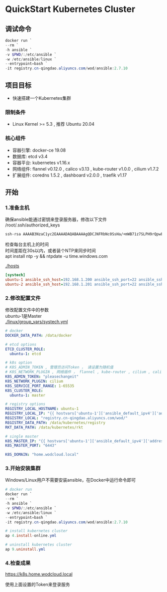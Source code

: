 # QuickStart Kubernetes Cluster

## 调试命令

```powershell
docker run `
--rm `
-h ansible `
-v $PWD/:/etc/ansible `
-w /etc/ansible/linux `
--entrypoint=bash `
-it registry.cn-qingdao.aliyuncs.com/wod/ansible:2.7.10
```

## 项目目标

- 快速搭建一个Kubernetes集群

### 限制条件

- Linux Kernel >= 5.3 , 推荐 Ubuntu 20.04

### 核心组件

- 容器引擎: docker-ce 19.08
- 数据库:   etcd v3.4
- 容器平台: kubernetes v1.16.x
- 网络组件: flannel v0.12.0 , calico v3.13 , kube-router v1.0.0 , cilium v1.7.2
- 扩展组件: coredns 1.5.2 , dashboard v2.0.0 , traefik v1.17

## 开始

### 1.准备主机

确保ansible能通过密钥来登录服务器，修改以下文件 <br>
/root/.ssh/authorized_keys

```bash
ssh-rsa AAAAB3NzaC1yc2EAAAADAQABAAAAgQDCJNFRbNc0SsHa/+mWB71z7SLPH9rQpwEqGbRo7q466a97h3bejNav9wc9AKmepHPfRw7DJfSmWO3lGBya0QkXMYXVvtfcWPvZZDlar5JK/ZsC8HGOpwVLdd1uUfyPu2qM0sjRNA/Ty8PDMkS5dSyZAJNlxUAILRpepkYoT8jhrw== ansible@docker
```

检查每台主机上的时间<br>
时间差距在30s以内，或者装个NTP来同步时间<br>
apt install ntp -y && ntpdate -u time.windows.com<br>

[./hosts](./hosts)

```ini
[systech]
ubuntu-1 ansible_ssh_host=192.168.1.200 ansible_ssh_port=22 ansible_ssh_user=root ansible_python_interpreter=/opt/bin/python
ubuntu-2 ansible_ssh_host=192.168.1.201 ansible_ssh_port=22 ansible_ssh_user=root ansible_python_interpreter=/opt/bin/python
```

### 2.修改配置文件

修改配置文件中的参数<br>
ubuntu-1是Master<br>
[./linux/group_vars/systech.yml](./linux/group_vars/systech.yml)

```yml
# docker
DOCKER_DATA_PATH: /data/docker

# etcd options
ETCD_CLUSTER_ROLE:
  ubuntu-1: etcd

# k8s option
# K8S_ADMIN_TOKEN , 管理员访问Token ， 请设置为随机值
# K8S_NETWORK_PLUGIN , 网络插件 ， flannel , kube-router , cilium , calico
K8S_ADMIN_TOKEN: "pleasechangeit"
K8S_NETWORK_PLUGIN: cilium
K8S_SERVICE_PORT_RANGE: 1-65535
K8S_CLUSTER_ROLE:
  ubuntu-1: master

# registry options
REGISTRY_LOCAL_HOSTNAME: ubuntu-1
REGISTRY_LOCAL_IP: "{{ hostvars['ubuntu-1']['ansible_default_ipv4']['address'] }}"  
REGISTRY_LOCAL: "registry.cn-qingdao.aliyuncs.com/wod/"
REGISTRY_DATA_PATH: /data/kubernetes/registry
RKT_DATA_PATH: /data/kubernetes/rkt

# single master
K8S_MASTER_IP: "{{ hostvars['ubuntu-1']['ansible_default_ipv4']['address'] }}"  
K8S_MASTER_PORT: "6443"

K8S_DOMAIN: "home.wodcloud.local"

```

### 3.开始安装集群

Windows/Linux用户不需要安装ansible，在Docker中运行命令即可 <br>

```powershell
# docker run
docker run `
--rm `
-h ansible `
-v $PWD/:/etc/ansible `
-w /etc/ansible/linux `
--entrypoint=bash `
-it registry.cn-qingdao.aliyuncs.com/wod/ansible:2.7.10

# install kubernetes cluster
ap 4.install-online.yml

# uninstall kubernetes cluster
ap 9.uninstall.yml

```

### 4.检查成果

https://k8s.home.wodcloud.local<br>

使用上面设置的Token来登录服务